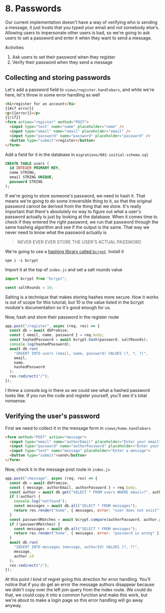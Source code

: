 # 8. Passwords

Our current implementation doesn't have a way of verifying who is sending a message, it just trusts
that you typed your email and not somebody else's. Allowing users to impersonate other users is bad,
so we're going to ask users to set a password and enter it when they want to send a message.

Activities

1. Ask users to set their password when they register
2. Verify their password when they send a message

## Collecting and storing passwords

Let's add a password field to `views/register.handlebars`, and while we're here, let's throw
in some error handling as well

```HTML
<h1>register for an account</h1>
{{#if error}}
<p>{{error}}</p>
{{/if}}
<form action="register" method="POST">
  <input type="text" name="name" placeholder="name" />
  <input type="email" name="email" placeholder="email" />
  <input type="password" name="password" placeholder="password" />
  <button type="submit">register</button>
</form>
```

Add a field for it in the database in `migrations/001-initial-schema.sql`

```SQL
CREATE TABLE users (
  id INTEGER PRIMARY KEY,
  name STRING,
  email STRING UNIQUE,
  password STRING
);
```

If we're going to store someone's password, we need to hash it. That means we're going to do some
irreversible thing to it, so that the original password cannot be derived from the thing that we store.
It's really important that there's absolutely no way to figure out what a user's password actually is
just by looking at the database. When it comes time to check if they entered the right password,
we run that password through the same hashing algorithm and see if the output is the same. That
way we never need to know what the password actually is

> NEVER EVER EVER STORE THE USER'S ACTUAL PASSWORD

We're going to use a [hashing library called `bcrypt`](https://www.npmjs.com/package/bcrypt). Install it

```
npm i -s bcrypt
```

Import it at the top of `index.js` and set a salt rounds value

```javascript
import bcrypt from "bcrypt";

const saltRounds = 10;
```

Salting is a technique that makes storing hashes more secure. How it works is out of scope for this tutorial, but 10 is the value listed in the bcrypt module's documentation so it's good enough for us.

Now, hash and store their password in the register route

```javascript
app.post("/register", async (req, res) => {
  const db = await dbPromise;
  const { email, name, password } = req.body;
  const hashedPassword = await bcrypt.hash(password, saltRounds);
  console.log(hashedPassword);
  await db.run(
    "INSERT INTO users (email, name, password) VALUES (?, ?, ?)",
    email,
    name,
    hashedPassword
  );
  res.redirect("/");
});
```

I threw a console.log in there so we could see what a hashed password looks like. If you run
the code and register yourself, you'll see it's total nonsense.

## Verifying the user's password

First we need to collect it in the message form in `views/home.handlebars`

```HTML
<form method="POST" action="message">
  <input type="email" name="authorEmail" placeholder="Enter your email">
  <input type="password" name="authorPassword" placeholder="Enter your password">
  <input type="text" name="message" placeholder="Enter a message">
  <button type="submit">send</button>
</form>
```

Now, check it in the message post route in `index.js`

```javascript
app.post("/message", async (req, res) => {
  const db = await dbPromise;
  const { message, authorEmail, authorPassword } = req.body;
  const author = await db.get("SELECT * FROM users WHERE email=?", authorEmail);
  if (!author) {
    console.log("notfound");
    const messages = await db.all("SELECT * FROM messages");
    return res.render("home", { messages, error: "user does not exist" });
  }
  const passwordMatches = await bcrypt.compare(authorPassword, author.password);
  if (!passwordMatches) {
    const messages = await db.all("SELECT * FROM messages");
    return res.render("home", { messages, error: "password is wrong" });
  }
  await db.run(
    "INSERT INTO messages (message, authorId) VALUES (?, ?)",
    message,
    author.id
  );
  res.redirect("/");
});
```

At this point I kind of regret going this direction for error handling. You'll notice that if you
do get an error the message authors disappear because we didn't copy over the left join query
from the index route. We could do that, we could copy it into a common function and make this work,
but we're about to make a login page so this error handling will go away anyway.
